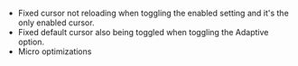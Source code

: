 - Fixed cursor not reloading when toggling the enabled setting and it's the only enabled cursor.
- Fixed default cursor also being toggled when toggling the Adaptive option.
- Micro optimizations